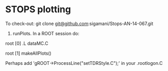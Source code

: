 STOPS plotting
============

To check-out: git clone git@github.com:sigamani/Stops-AN-14-067.git 


1) runPlots. In a ROOT session do: 

root [0] .L dataMC.C 

root [1] makeAllPlots()

Perhaps add 'gROOT->ProcessLine("setTDRStyle.C");' in your .rootlogon.C
